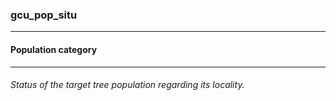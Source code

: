 ### gcu_pop_situ



------
#### Population category



------
###### Status of the target tree population regarding its locality.